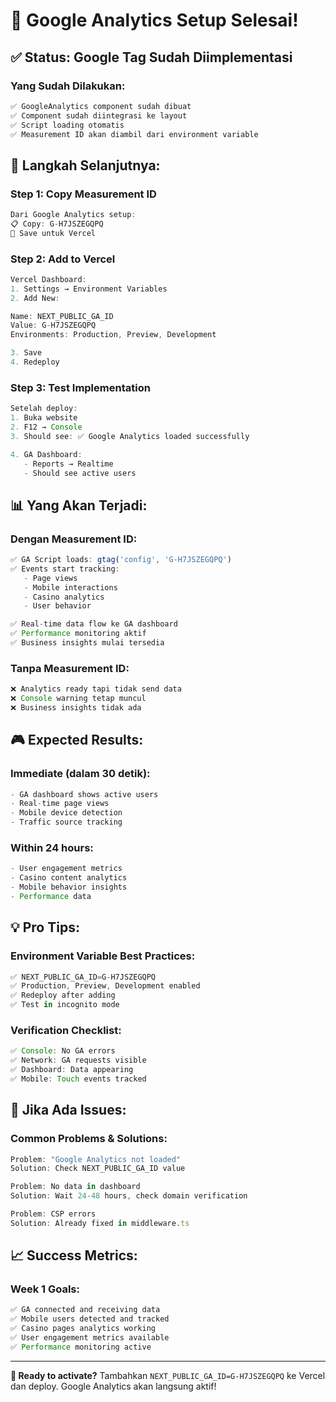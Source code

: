 # 🎉 **Google Analytics Setup Selesai!**

## ✅ **Status: Google Tag Sudah Diimplementasi**

### **Yang Sudah Dilakukan:**
```javascript
✅ GoogleAnalytics component sudah dibuat
✅ Component sudah diintegrasi ke layout
✅ Script loading otomatis
✅ Measurement ID akan diambil dari environment variable
```

## 🚀 **Langkah Selanjutnya:**

### **Step 1: Copy Measurement ID**
```javascript
Dari Google Analytics setup:
📋 Copy: G-H7JSZEGQPQ
💾 Save untuk Vercel
```

### **Step 2: Add to Vercel**
```javascript
Vercel Dashboard:
1. Settings → Environment Variables
2. Add New:

Name: NEXT_PUBLIC_GA_ID
Value: G-H7JSZEGQPQ
Environments: Production, Preview, Development

3. Save
4. Redeploy
```

### **Step 3: Test Implementation**
```javascript
Setelah deploy:
1. Buka website
2. F12 → Console
3. Should see: ✅ Google Analytics loaded successfully

4. GA Dashboard:
   - Reports → Realtime
   - Should see active users
```

## 📊 **Yang Akan Terjadi:**

### **Dengan Measurement ID:**
```javascript
✅ GA Script loads: gtag('config', 'G-H7JSZEGQPQ')
✅ Events start tracking:
   - Page views
   - Mobile interactions
   - Casino analytics
   - User behavior

✅ Real-time data flow ke GA dashboard
✅ Performance monitoring aktif
✅ Business insights mulai tersedia
```

### **Tanpa Measurement ID:**
```javascript
❌ Analytics ready tapi tidak send data
❌ Console warning tetap muncul
❌ Business insights tidak ada
```

## 🎮 **Expected Results:**

### **Immediate (dalam 30 detik):**
```javascript
- GA dashboard shows active users
- Real-time page views
- Mobile device detection
- Traffic source tracking
```

### **Within 24 hours:**
```javascript
- User engagement metrics
- Casino content analytics
- Mobile behavior insights
- Performance data
```

## 💡 **Pro Tips:**

### **Environment Variable Best Practices:**
```javascript
✅ NEXT_PUBLIC_GA_ID=G-H7JSZEGQPQ
✅ Production, Preview, Development enabled
✅ Redeploy after adding
✅ Test in incognito mode
```

### **Verification Checklist:**
```javascript
✅ Console: No GA errors
✅ Network: GA requests visible
✅ Dashboard: Data appearing
✅ Mobile: Touch events tracked
```

## 🚨 **Jika Ada Issues:**

### **Common Problems & Solutions:**
```javascript
Problem: "Google Analytics not loaded"
Solution: Check NEXT_PUBLIC_GA_ID value

Problem: No data in dashboard
Solution: Wait 24-48 hours, check domain verification

Problem: CSP errors
Solution: Already fixed in middleware.ts
```

## 📈 **Success Metrics:**

### **Week 1 Goals:**
```javascript
✅ GA connected and receiving data
✅ Mobile users detected and tracked
✅ Casino pages analytics working
✅ User engagement metrics available
✅ Performance monitoring active
```

---

**🚀 Ready to activate?** Tambahkan `NEXT_PUBLIC_GA_ID=G-H7JSZEGQPQ` ke Vercel dan deploy. Google Analytics akan langsung aktif!
